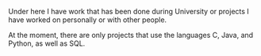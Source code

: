 Under here I have work that has been done during University or projects I have worked on personally or with other people.

At the moment, there are only projects that use the languages C, Java, and Python, as well as SQL.


